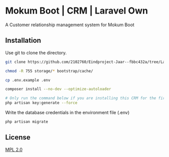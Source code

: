 # Mokum Boot | CRM | Laravel Own

A Customer relationship management system for Mokum Boot

## Installation

Use git to clone the directory.

```bash
git clone https://github.com/2102760/Eindproject-Jaar--fbbc432a/tree/Laravel-Custom

chmod -R 755 storage/* bootstrap/cache/

cp .env.example .env

composer install --no-dev --optimize-autoloader

# Only run the command below if you are installing this CRM for the first time
php artisan key:generate --force
```

Write the database credentials in the environment file (.env)

```bash
php artisan migrate
```

## License
[MPL 2.0](https://choosealicense.com/licenses/mpl-2.0/)
